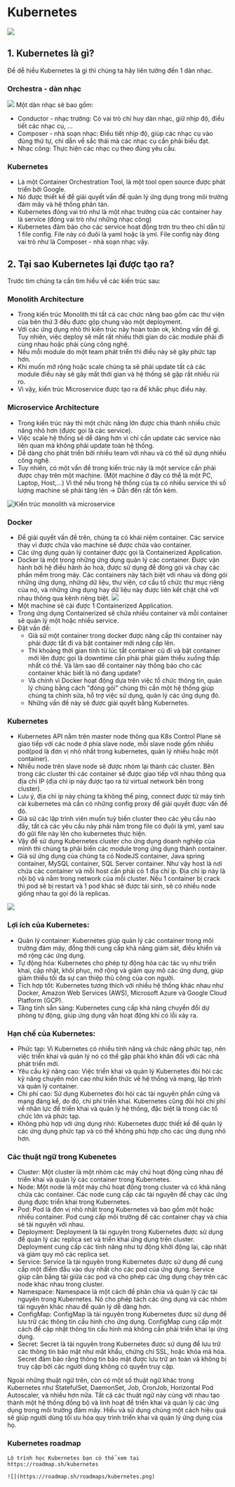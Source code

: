 # Kubernetes

![](https://longvan.net/hinhanh/tintuc/gioi-thieu-ve-kubernetes.jpg)

## 1. Kubernetes là gì?
Để dễ hiểu Kubernetes là gì thì chúng ta hãy liên tưởng đến 1 dàn nhạc.
    
### Orchestra - dàn nhạc
![](https://img.freepik.com/free-vector/conductor-musicians-standing-theater-stage-flat-illustration-cartoon-people-playing-violin-cello-harp_74855-10532.jpg)
Một dàn nhạc sẽ bao gồm:
- Conductor - nhạc trưởng: Có vai trò chỉ huy dàn nhạc, giữ nhịp độ, điều tiết các nhạc cụ, ...
- Composer - nhà soạn nhạc: Điều tiết nhịp độ, giúp các nhạc cụ vào đúng thứ tự, chỉ dẫn về sắc thái mà các nhạc cụ cần phải biểu đạt. 
- Nhạc công: Thực hiện các nhạc cụ theo đúng yêu cầu.

### Kubernetes
- Là một Container Orchestration Tool, là một tool open source được phát triển bởi Google.
- Nó được thiết kế để giải quyết vấn đề quản lý ứng dụng trong môi trường đám mây và hệ thống phân tán.
- Kubernetes đóng vai trò như là một nhạc trưởng của các container hay là service (đóng vai trò như những nhạc công)
- Kubernetes đảm bảo cho các service hoạt động trơn tru theo chỉ dẫn từ 1 file config. File này có đuôi là yaml hoặc là yml. File config này đóng vai trò như là Composer - nhà soạn nhạc vậy.

## 2. Tại sao Kubernetes lại được tạo ra?
Trước tim chúng ta cần tìm hiểu về các kiến trúc sau:

### Monolith Architecture
- Trong kiến trúc Monolith thì tất cả các chức năng bao gồm các thư viện của bên thứ 3 đều được gộp chung vào một deployment.
- Với các ứng dụng nhỏ thì kiến trúc này hoàn toàn ok, không vấn đề gì. Tuy nhiên, việc deploy sẽ mất rất nhiều thời gian do các module phải đi cùng nhau hoặc phải cùng công nghệ.
- Nếu mỗi module do một team phát triển thì điều này sẽ gây phức tạp hơn.
- Khi muốn mở rộng hoặc scale chúng ta sẽ phải update tất cả các module điều này sẽ gây mất thời gian và hệ thống sẽ gặp rất nhiều rủi ro.
- Vì vậy, kiến trúc Microservice được tạo ra để khắc phục điều này.

### Microservice Architecture
- Trong kiến trúc này thì một chức năng lớn được chia thành nhiều chức năng nhỏ hơn (được gọi là các service).
- Việc scale hệ thống sẽ dễ dàng hơn vì chỉ cần update các service nào liên quan mà không phải update toàn hệ thống.
- Dễ dàng cho phát triển bởi nhiều team với nhau và có thể sử dụng nhiều công nghệ.
- Tuy nhiên, có một vấn đề trong kiến trúc này là một service cần phải được chạy trên một machine. (Một machine ở đây có thể là một PC, Laptop, Host,...) Vì thế nếu trong hệ thống của ta có nhiều service thì số lượng machine sẽ phải tăng lên -> Dẫn đến rất tốn kém.

![Kiến trúc monolith và microservice](https://www.openlegacy.com/hubfs/Picture1.webp "Kiến trúc monolith và microservice")

### Docker
- Để giải quyết vấn đề trên, chúng ta có khái niệm container. Các service thay vì được chứa vào machine sẽ được chứa vào container.
- Các ứng dụng quản lý container được gọi là Containerized Application.
- Docker là một trong những ứng dụng quản lý các container. Được vận hành bởi hệ điều hành ảo hoá, được sử dụng để đóng gói và chạy các phần mềm trong máy. Các containers này tách biệt với nhau và đóng gói những ứng dụng, những dữ liệu, thư viện, cơ cấu tổ chức thư mục riêng của nó, và những ứng dụng hay dữ liệu này được liên kết chặt chẽ với nhau thông qua kênh riêng biệt.
![](https://www.docker.com/wp-content/uploads/2021/11/docker-containerized-appliction-blue-border_2.png)
- Một machine sẽ cài được 1 Containerized Application.
- Trong ứng dụng Containerized sẽ chứa nhiều container và mỗi container sẽ quản lý một hoặc nhiều service.
- Đặt vấn đề:
    - Giả sử một container trong docker được nâng cấp thì container này phải được tắt đi và bật container mới nâng cấp lên.
    - Thì khoảng thời gian tính từ lúc tắt container cũ đi và bật container mới lên được gọi là downtime cần phải phải giảm thiểu xuống thấp nhất có thể. Và làm sao để container này thông báo cho các container khác biết là nó đang update?
    - Và chính vì Docker hoạt động dựa trên việc tổ chức thông tin, quản lý chúng bằng cách "đóng gói" chúng thì cần một hệ thống giúp chúng ta chỉnh sửa, hỗ trợ việc sử dụng, quản lý các ứng dụng đó.
    - Những vấn đề này sẽ được giải quyết bằng Kubernetes.

### Kubernetes
- Kubernetes API nằm trên master node thông qua K8s Control Plane sẽ giao tiếp với các node ở phía slave node, mỗi slave node gồm nhiều pod(pod là đơn vị nhỏ nhất trong kubernetes, quản lý nhiều hoặc một container).
- Nhiều node trên slave node sẽ được nhóm lại thành các cluster. Bên trong các cluster thì các container sẽ được giao tiếp với nhau thông qua địa chỉ IP (địa chỉ ip này được tạo ra từ virtual network bên trong cluster).
- Lưu ý, địa chỉ ip này chúng ta không thể ping, connect được từ máy tính cài kubernetes mà cần có những config proxy để giải quyết được vấn đề đó.
- Giả sử các lập trình viên muốn tuỳ biến cluster theo các yêu cầu nào đấy, tất cả các yêu cầu này phải nằm trong file có đuôi là yml, yaml sau đó gửi file này lên cho kubernetes thực hiện.
- Vậy để sử dụng Kubernetes cluster cho ứng dụng doanh nghiệp của mình thì chúng ta phải biến các module trong ứng dụng thành container.
- Giả sử ứng dụng của chúng ta có NodeJS container, Java spring container, MySQL container, SQL Server container. Như vậy host là nơi chứa các container và mỗi host cần phải có 1 địa chỉ ip. Địa chỉ ip này là nội bộ và nằm trong network của mỗi cluster. Nếu 1 container bị crack thì pod sẽ bị restart và 1 pod khác sẽ được tái sinh, sẽ có nhiều node giống nhau ta gọi đó là replicas.

![](https://www.opsramp.com/wp-content/uploads/2022/07/Kubernetes-Architecture.png)

### Lợi ích của Kubernetes:

- Quản lý container: Kubernetes giúp quản lý các container trong môi trường đám mây, đồng thời cung cấp khả năng giám sát, điều khiển và mở rộng các ứng dụng.
- Tự động hóa: Kubernetes cho phép tự động hóa các tác vụ như triển khai, cập nhật, khôi phục, mở rộng và giảm quy mô các ứng dụng, giúp giảm thiểu tối đa sự can thiệp thủ công của con người.
- Tích hợp tốt: Kubernetes tương thích với nhiều hệ thống khác nhau như Docker, Amazon Web Services (AWS), Microsoft Azure và Google Cloud Platform (GCP).
- Tăng tính sẵn sàng: Kubernetes cung cấp khả năng chuyển đổi dự phòng tự động, giúp ứng dụng vẫn hoạt động khi có lỗi xảy ra.

### Hạn chế của Kubernetes:

- Phức tạp: Vì Kubernetes có nhiều tính năng và chức năng phức tạp, nên việc triển khai và quản lý nó có thể gặp phải khó khăn đối với các nhà phát triển mới.
- Yêu cầu kỹ năng cao: Việc triển khai và quản lý Kubernetes đòi hỏi các kỹ năng chuyên môn cao như kiến thức về hệ thống và mạng, lập trình và quản lý container.
- Chi phí cao: Sử dụng Kubernetes đòi hỏi các tài nguyên phần cứng và mạng đáng kể, do đó, chi phí triển khai. Kubernetes cũng đòi hỏi chi phí về nhân lực để triển khai và quản lý hệ thống, đặc biệt là trong các tổ chức lớn và phức tạp.
- Không phù hợp với ứng dụng nhỏ: Kubernetes được thiết kế để quản lý các ứng dụng phức tạp và có thể không phù hợp cho các ứng dụng nhỏ hơn.

### Các thuật ngữ trong Kubenetes

- Cluster: Một cluster là một nhóm các máy chủ hoạt động cùng nhau để triển khai và quản lý các container trong Kubernetes.
- Node: Một node là một máy chủ hoạt động trong cluster và có khả năng chứa các container. Các node cung cấp các tài nguyên để chạy các ứng dụng được triển khai trong Kubernetes.
- Pod: Pod là đơn vị nhỏ nhất trong Kubernetes và bao gồm một hoặc nhiều container. Pod cung cấp môi trường để các container chạy và chia sẻ tài nguyên với nhau.
- Deployment: Deployment là tài nguyên trong Kubernetes được sử dụng để quản lý các replica set và triển khai ứng dụng trên cluster. Deployment cung cấp các tính năng như tự động khởi động lại, cập nhật và giảm quy mô các replica set.
- Service: Service là tài nguyên trong Kubernetes được sử dụng để cung cấp một điểm đầu vào duy nhất cho các pod của ứng dụng. Service giúp cân bằng tải giữa các pod và cho phép các ứng dụng chạy trên các node khác nhau trong cluster.
- Namespace: Namespace là một cách để phân chia và quản lý các tài nguyên trong Kubernetes. Nó cho phép tách các ứng dụng và các nhóm tài nguyên khác nhau để quản lý dễ dàng hơn.
- ConfigMap: ConfigMap là tài nguyên trong Kubernetes được sử dụng để lưu trữ các thông tin cấu hình cho ứng dụng. ConfigMap cung cấp một cách để cập nhật thông tin cấu hình mà không cần phải triển khai lại ứng dụng.
- Secret: Secret là tài nguyên trong Kubernetes được sử dụng để lưu trữ các thông tin bảo mật như mật khẩu, chứng chỉ SSL, hoặc khóa mã hóa. Secret đảm bảo rằng thông tin bảo mật được lưu trữ an toàn và không bị truy cập bởi các người dùng không có quyền truy cập.

Ngoài những thuật ngữ trên, còn có một số thuật ngữ khác trong Kubernetes như StatefulSet, DaemonSet, Job, CronJob, Horizontal Pod Autoscaler, và nhiều hơn nữa. Tất cả các thuật ngữ này cùng với nhau tạo thành một hệ thống đồng bộ và linh hoạt để triển khai và quản lý các ứng dụng trong môi trường đám mây. Hiểu và sử dụng chúng một cách hiệu quả sẽ giúp người dùng tối ưu hóa quy trình triển khai và quản lý ứng dụng của họ.

### Kubernetes roadmap
    Lộ trình học Kubernetes bạn có thể xem tại https://roadmap.sh/kubernetes
    
    ![](https://roadmap.sh/roadmaps/kubernetes.png)
